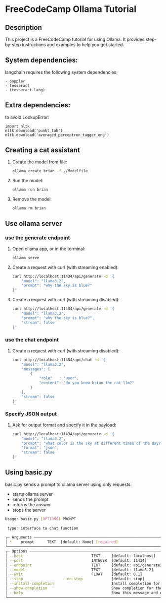 
# FreeCodeCamp Ollama Tutorial

## Description
This project is a FreeCodeCamp tutorial for using Ollama. It provides step-by-step instructions and examples to help you get started.

## System dependencies:

langchain requires the following system dependencies:

    - poppler
    - tesseract
    - (tesseract-lang)

## Extra dependencies:

to avoid LookupError:

    import nltk
    nltk.download('punkt_tab')
    nltk.download('averaged_perceptron_tagger_eng')


## Creating a cat assistant

1. Create the model from file:
    ```bash
    ollama create brian -f ./Modelfile
    ```

2. Run the model:
    ```bash
    ollama run brian
    ```
    
3. Remove the model:
    ```bash
    ollama rm brian
    ```


## Use ollama server

### use the generate endpoint

1. Open ollama app, or in the terminal:
    ```bash
    ollama serve
    ```

2. Create a request with curl (with streaming enabled):
    ```bash
    curl http://localhost:11434/api/generate -d '{
        "model": "llama3.2",
        "prompt": "why the sky is blue?"
    }'
    ```

3. Create a request with curl (with streaming disabled):
    ```bash
    curl http://localhost:11434/api/generate -d '{
        "model": "llama3.2",
        "prompt": "why the sky is blue?",
        "stream": false
    }'
    ```

### use the chat endpoint

1. Create a request with curl (with streaming disabled):
    ```bash
    curl http://localhost:11434/api/chat -d '{
        "model": "llama3.2",
        "messages": [
            {
                "role"   : "user",
                "content": "do you know brian the cat llm?"
            }
        ],
        "stream": false
    }'
    ```

### Specify JSON output

1. Ask for output format and specify it in the payload:
    ```bash
    curl http://localhost:11434/api/generate -d '{
        "model": "llama3.2",
        "prompt": "what color is the sky at different times of the day? answer using JSON",
        "format": "json",
        "stream": false
    }'
    ```


## Using basic.py

basic.py sends a prompt to ollama server using only requests:
- starts ollama server
- sends the prompt
- returns the answer
- stops the server


```bash
Usage: basic.py [OPTIONS] PROMPT                                                                                                                                                      
                                                                                                                                   
 typer interface to chat function                                                                                                  
                                                                                                                                   
╭─ Arguments ─────────────────────────────────────────────────────────────────────────────────────────────────────────────────────╮
│ *    prompt      TEXT  [default: None] [required]                                                                               │
╰─────────────────────────────────────────────────────────────────────────────────────────────────────────────────────────────────╯
╭─ Options ───────────────────────────────────────────────────────────────────────────────────────────────────────────────────────╮
│ --host                               TEXT     [default: localhost]                                                              │
│ --port                               INTEGER  [default: 11434]                                                                  │
│ --endpoint                           TEXT     [default: api/generate]                                                           │
│ --model                              TEXT     [default: llama3.2]                                                               │
│ --wait                               FLOAT    [default: 0.1]                                                                    │
│ --stop                  --no-stop             [default: stop]                                                                   │
│ --install-completion                          Install completion for the current shell.                                         │
│ --show-completion                             Show completion for the current shell, to copy it or customize the installation.  │
│ --help                                        Show this message and exit.                                                       │
╰─────────────────────────────────────────────────────────────────────────────────────────────────────────────────────────────────╯
